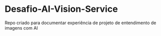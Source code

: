 # Desafio-AI-Vision-Service
Repo criado para documentar experiência de projeto de entendimento de imagens com AI
